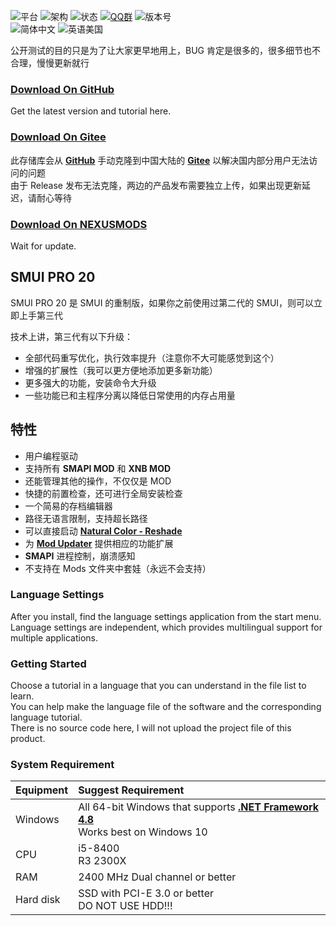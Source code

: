 ![平台](https://img.shields.io/badge/平台-.NET%20Framework%204.8-red?style=flat-square)
![架构](https://img.shields.io/badge/架构-x64-red?style=flat-square)
![状态](https://img.shields.io/badge/状态-公开测试-blueviolet?style=flat-square)
[![QQ群](https://img.shields.io/badge/QQ%20群-789743581-blue?style=flat-square)](https://jq.qq.com/?_wv=1027&k=HkRRE5c0)
![版本号](https://img.shields.io/github/v/release/Lake1059/SMUI-PRO-20?label=GitHub%20Release&style=flat-square)  
![简体中文](https://img.shields.io/badge/简体中文-原生支持-brightgreen?style=flat-square)
![英语美国](https://img.shields.io/badge/English-Unavailable-orange?style=flat-square)

公开测试的目的只是为了让大家更早地用上，BUG 肯定是很多的，很多细节也不合理，慢慢更新就行

### [Download On GitHub](https://github.com/Lake1059/SMUI-PRO-20/releases)  
Get the latest version and tutorial here. 

### [Download On Gitee](https://gitee.com/Lake1059/SMUI-PRO-20/releases)
此存储库会从 **[GitHub](https://github.com/Lake1059/SMUI-PRO-20)** 手动克隆到中国大陆的 **[Gitee](https://gitee.com/Lake1059/SMUI-PRO-20)** 以解决国内部分用户无法访问的问题  
由于 Release 发布无法克隆，两边的产品发布需要独立上传，如果出现更新延迟，请耐心等待

### [Download On NEXUSMODS](https://www.nexusmods.com/stardewvalley/mods/5768)
Wait for update.

## SMUI PRO 20
SMUI PRO 20 是 SMUI 的重制版，如果你之前使用过第二代的 SMUI，则可以立即上手第三代

技术上讲，第三代有以下升级：
+ 全部代码重写优化，执行效率提升（注意你不大可能感觉到这个）
+ 增强的扩展性（我可以更方便地添加更多新功能）
+ 更多强大的功能，安装命令大升级
+ 一些功能已和主程序分离以降低日常使用的内存占用量

## 特性
+ 用户编程驱动
+ 支持所有 **SMAPI MOD** 和 **XNB MOD**
+ 还能管理其他的操作，不仅仅是 MOD
+ 快捷的前置检查，还可进行全局安装检查
+ 一个简易的存档编辑器
+ 路径无语言限制，支持超长路径
+ 可以直接启动 **[Natural Color - Reshade](https://www.nexusmods.com/stardewvalley/mods/1213)**
+ 为 **[Mod Updater](https://www.nexusmods.com/stardewvalley/mods/6338)** 提供相应的功能扩展
+ **SMAPI** 进程控制，崩溃感知
+ 不支持在 Mods 文件夹中套娃（永远不会支持）

### Language Settings
After you install, find the language settings application from the start menu.  
Language settings are independent, which provides multilingual support for multiple applications.

### Getting Started
Choose a tutorial in a language that you can understand in the file list to learn.  
You can help make the language file of the software and the corresponding language tutorial.  
There is no source code here, I will not upload the project file of this product.

### System Requirement
| Equipment | Suggest Requirement |
| :--- | :--- | 
| Windows | All 64-bit Windows that supports **[.NET Framework 4.8](https://dotnet.microsoft.com/download/dotnet-framework/net48)**<br>Works best on Windows 10 |
| CPU | i5-8400<br>R3 2300X|
| RAM | 2400 MHz Dual channel or better |
| Hard disk | SSD with PCI-E 3.0 or better<br>DO NOT USE HDD!!! |
